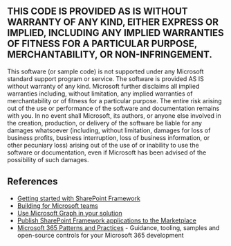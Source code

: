 
## THIS CODE IS PROVIDED AS IS WITHOUT WARRANTY OF ANY KIND, EITHER EXPRESS OR IMPLIED, INCLUDING ANY IMPLIED WARRANTIES OF FITNESS FOR A PARTICULAR PURPOSE, MERCHANTABILITY, OR NON-INFRINGEMENT.

This software (or sample code) is not supported under any Microsoft standard support program or service. The software is provided AS IS without warranty of any kind. Microsoft further disclaims all implied warranties including, without limitation, any implied warranties of merchantability or of fitness for a particular purpose. The entire risk arising out of the use or performance of the software and documentation remains with you. In no event shall Microsoft, its authors, or anyone else involved in the creation, production, or delivery of the software be liable for any damages whatsoever (including, without limitation, damages for loss of business profits, business interruption, loss of business information, or other pecuniary loss) arising out of the use of or inability to use the software or documentation, even if Microsoft has been advised of the possibility of such damages.


## References

- [Getting started with SharePoint Framework](https://docs.microsoft.com/en-us/sharepoint/dev/spfx/set-up-your-developer-tenant)
- [Building for Microsoft teams](https://docs.microsoft.com/en-us/sharepoint/dev/spfx/build-for-teams-overview)
- [Use Microsoft Graph in your solution](https://docs.microsoft.com/en-us/sharepoint/dev/spfx/web-parts/get-started/using-microsoft-graph-apis)
- [Publish SharePoint Framework applications to the Marketplace](https://docs.microsoft.com/en-us/sharepoint/dev/spfx/publish-to-marketplace-overview)
- [Microsoft 365 Patterns and Practices](https://aka.ms/m365pnp) - Guidance, tooling, samples and open-source controls for your Microsoft 365 development

